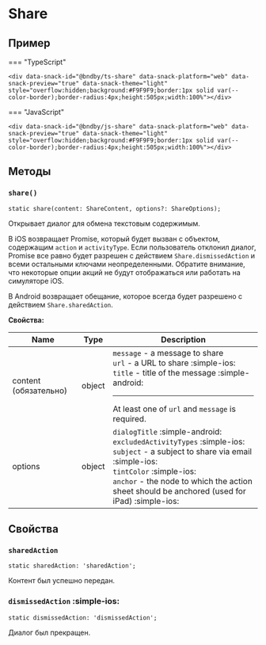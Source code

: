 # Share

## Пример

=== "TypeScript"

    <div data-snack-id="@bndby/ts-share" data-snack-platform="web" data-snack-preview="true" data-snack-theme="light" style="overflow:hidden;background:#F9F9F9;border:1px solid var(--color-border);border-radius:4px;height:505px;width:100%"></div>

=== "JavaScript"

    <div data-snack-id="@bndby/js-share" data-snack-platform="web" data-snack-preview="true" data-snack-theme="light" style="overflow:hidden;background:#F9F9F9;border:1px solid var(--color-border);border-radius:4px;height:505px;width:100%"></div>

## Методы

### `share()`

```tsx
static share(content: ShareContent, options?: ShareOptions);
```

Открывает диалог для обмена текстовым содержимым.

В iOS возвращает Promise, который будет вызван с объектом, содержащим `action` и `activityType`. Если пользователь отклонил диалог, Promise все равно будет разрешен с действием `Share.dismissedAction` и всеми остальными ключами неопределенными. Обратите внимание, что некоторые опции акций не будут отображаться или работать на симуляторе iOS.

В Android возвращает обещание, которое всегда будет разрешено с действием `Share.sharedAction`.

**Свойства:**

| Name                  | Type   | Description                                                                                                                                                                                                                                                      |
| --------------------- | ------ | ---------------------------------------------------------------------------------------------------------------------------------------------------------------------------------------------------------------------------------------------------------------- |
| content (обязательно) | object | `message` - a message to share<br/>`url` - a URL to share :simple-ios:<br/>`title` - title of the message :simple-android:<hr/>At least one of `url` and `message` is required.                                                                                  |
| options               | object | `dialogTitle` :simple-android:<br/>`excludedActivityTypes` :simple-ios:<br/>`subject` - a subject to share via email :simple-ios:<br/>`tintColor` :simple-ios:<br/>`anchor` - the node to which the action sheet should be anchored (used for iPad) :simple-ios: |

## Свойства

### `sharedAction`

```tsx
static sharedAction: 'sharedAction';
```

Контент был успешно передан.

### `dismissedAction` :simple-ios:

```tsx
static dismissedAction: 'dismissedAction';
```

Диалог был прекращен.
